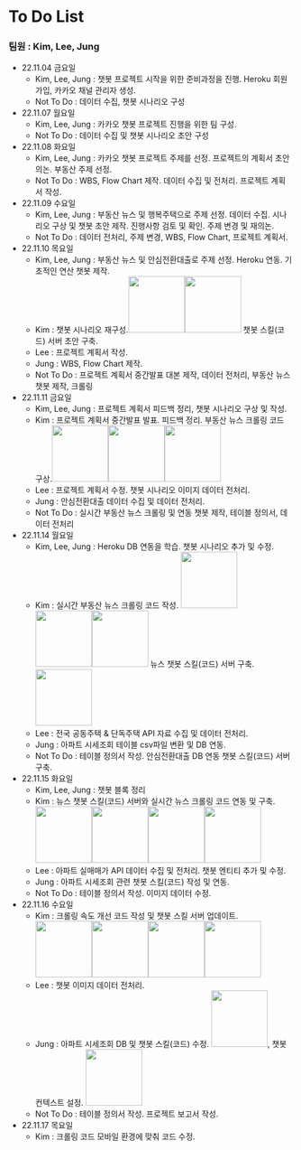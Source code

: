 # To Do List 
### 팀원 : Kim, Lee, Jung
- 22.11.04 금요일
    + Kim, Lee, Jung : 챗봇 프로젝트 시작을 위한 준비과정을 진행. Heroku 회원가입, 카카오 채널 관리자 생성.
    + Not To Do : 데이터 수집, 챗봇 시나리오 구성
- 22.11.07 월요일
    + Kim, Lee, Jung :  카카오 챗봇 프로젝트 진행을 위한 팀 구성.
    + Not To Do : 데이터 수집 및 챗봇 시나리오 초안 구성 
- 22.11.08 화요일
    + Kim, Lee, Jung : 카카오 챗봇 프로젝트 주제를 선정. 프로젝트의 계획서 초안 의논. 부동산 주제 선정.
    + Not To Do : WBS, Flow Chart 제작. 데이터 수집 및 전처리. 프로젝트 계획서 작성.
- 22.11.09 수요일
    + Kim, Lee, Jung : 부동산 뉴스 및 행복주택으로 주제 선정. 데이터 수집. 시나리오 구상 및 챗봇 초안 제작. 진행사항 검토 및 확인. 주제 변경 및 재의논.
    + Not To Do : 데이터 전처리, 주제 변경, WBS, Flow Chart, 프로젝트 계획서.
- 22.11.10 목요일
    + Kim, Lee, Jung : 부동산 뉴스 및 안심전환대출로 주제 선정. Heroku 연동. 기초적인 연산 챗봇 제작.
    + Kim : 챗봇 시나리오 재구성.<img src="https://user-images.githubusercontent.com/115764991/202325075-4336d3be-ff54-4133-9c2f-38a5d38d5e66.png" width="100" height="100"><img src="https://user-images.githubusercontent.com/115764991/202325089-5c2d7911-f601-4313-950d-421f6fb7e53f.png" width="100" height="100"> 챗봇 스킬(코드) 서버 초안 구축. 
    + Lee : 프로젝트 계획서 작성.
    + Jung : WBS, Flow Chart 제작.
    + Not To Do : 프로젝트 계획서 중간발표 대본 제작, 데이터 전처리, 부동산 뉴스 챗봇 제작, 크롤링
- 22.11.11 금요일
    + Kim, Lee, Jung : 프로젝트 계획서 피드백 정리, 챗봇 시나리오 구상 및 작성.
    + Kim : 프로젝트 계획서 중간발표 발표. 피드백 정리. 부동산 뉴스 크롤링 코드 구상.<img src="https://user-images.githubusercontent.com/115764991/202326221-0533c815-11f6-4583-882f-3c0f0e977a8a.png" width="100" height="100"><img src="https://user-images.githubusercontent.com/115764991/202326235-7f3d7c60-cbcb-4fa2-a098-afd0efce7aab.png" width="100" height="100"><img src="https://user-images.githubusercontent.com/115764991/202326244-d74d50e3-0c94-40a9-aa35-72a8dfe2395f.png" width="100" height="100">
    + Lee : 프로젝트 계획서 수정. 챗봇 시나리오 이미지 데이터 전처리.
    + Jung : 안심전환대출 데이터 수집 및 데이터 전처리.
    + Not To Do : 실시간 부동산 뉴스 크롤링 및 연동 챗봇 제작, 테이블 정의서, 데이터 전처리
- 22.11.14 월요일
    + Kim, Lee, Jung : Heroku DB 연동을 학습. 챗봇 시나리오 추가 및 수정. 
    + Kim : 실시간 부동산 뉴스 크롤링 코드 작성. <img src="https://user-images.githubusercontent.com/115764991/202327079-b3a09315-3cb8-4965-98bc-82d43405864b.png" width="100" height="100"><img src="https://user-images.githubusercontent.com/115764991/202327187-88ef4e5a-1c4d-4ac2-bdc2-53f62e577a30.png" width="100" height="100"><img src="https://user-images.githubusercontent.com/115764991/202327233-5d16c37b-0328-4a78-8f50-227b9d1df6e8.png" width="100" height="100"> 뉴스 챗봇 스킬(코드) 서버 구축.<img src="https://user-images.githubusercontent.com/115764991/202328679-d52aded1-e10c-416c-9961-a4ce888156db.png" width="100" height="100">
    + Lee : 전국 공동주택 & 단독주택 API 자료 수집 및 데이터 전처리.
    + Jung : 아파트 시세조회 테이블 csv파일 변환 및 DB 연동.
    + Not To Do : 테이블 정의서 작성. 안심전환대출 DB 연동 챗봇 스킬(코드) 서버 구축.
- 22.11.15 화요일
    + Kim, Lee, Jung : 챗봇 블록 정리
    + Kim : 뉴스 챗봇 스킬(코드) 서버와 실시간 뉴스 크롤링 코드 연동 및 구축.<img src="https://user-images.githubusercontent.com/115764991/202329317-63ac3297-c381-4e60-ad59-b213d6485f3a.png" width="100" height="100"><img src="https://user-images.githubusercontent.com/115764991/202329325-da57cbf3-4318-431c-bc3c-f6f927b01616.png" width="100" height="100"><img src="https://user-images.githubusercontent.com/115764991/202329802-ba1eb34a-a3e3-46af-af84-eefad861a593.png" width="100" height="100"><img src="https://user-images.githubusercontent.com/115764991/202329809-71ab92ad-f54f-41b1-9f0a-2ac0357ead96.png" width="100" height="100">
    + Lee : 아파트 실매매가 API 데이터 수집 및 전처리. 챗봇 엔티티 추가 및 수정.
    + Jung : 아파트 시세조회 관련 챗봇 스킬(코드) 작성 및 연동.
    + Not To Do : 테이블 정의서 작성. 이미지 데이터 수정.
- 22.11.16 수요일
    + Kim : 크롤링 속도 개선 코드 작성 및 챗봇 스킬 서버 업데이트.<img src="https://user-images.githubusercontent.com/115764991/202346008-3c3ee587-50cb-43be-9322-f52d496cbe17.png" width="100" height="100"><img src="https://user-images.githubusercontent.com/115764991/202346029-105a6a00-2ce7-4430-bd0f-92d8a38f2391.png" width="100" height="100"><img src="https://user-images.githubusercontent.com/115764991/202346037-2b549065-8bb6-47d9-afdd-c3ffe78755b2.png" width="100" height="100"><img src="https://user-images.githubusercontent.com/115764991/202346042-5a55b237-cb52-4821-913f-909803950913.png" width="100" height="100">
    + Lee : 챗봇 이미지 데이터 전처리.
    + Jung : 아파트 시세조회 DB 및 챗봇 스킬(코드) 수정. <img src="https://user-images.githubusercontent.com/115764991/202323499-f5ae6f04-b146-48f1-9454-4c0560064b18.png" width="100" height="100">, 챗봇 컨텍스트 설정. <img src="https://user-images.githubusercontent.com/115764991/202323545-e87f93b9-5235-4f80-9eb8-6c5fbadfab71.png" width="100" height="100">
    + Not To Do : 테이블 정의서 작성. 프로젝트 보고서 작성.
- 22.11.17 목요일
    + Kim : 크롤링 코드 모바일 환경에 맞춰 코드 수정.